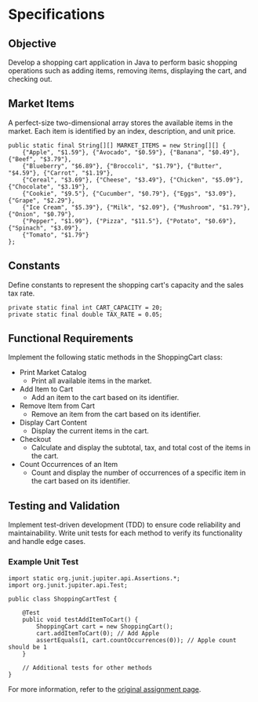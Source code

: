 # Specifications
## Objective
Develop a shopping cart application in Java to perform basic shopping operations such as adding items, removing items, displaying the cart, and checking out.

## Market Items
A perfect-size two-dimensional array stores the available items in the market. Each item is identified by an index, description, and unit price.

```{java}
public static final String[][] MARKET_ITEMS = new String[][] {
    {"Apple", "$1.59"}, {"Avocado", "$0.59"}, {"Banana", "$0.49"}, {"Beef", "$3.79"},
    {"Blueberry", "$6.89"}, {"Broccoli", "$1.79"}, {"Butter", "$4.59"}, {"Carrot", "$1.19"},
    {"Cereal", "$3.69"}, {"Cheese", "$3.49"}, {"Chicken", "$5.09"}, {"Chocolate", "$3.19"},
    {"Cookie", "$9.5"}, {"Cucumber", "$0.79"}, {"Eggs", "$3.09"}, {"Grape", "$2.29"},
    {"Ice Cream", "$5.39"}, {"Milk", "$2.09"}, {"Mushroom", "$1.79"}, {"Onion", "$0.79"},
    {"Pepper", "$1.99"}, {"Pizza", "$11.5"}, {"Potato", "$0.69"}, {"Spinach", "$3.09"},
    {"Tomato", "$1.79"}
};
```

## Constants
Define constants to represent the shopping cart's capacity and the sales tax rate.
```{java}
private static final int CART_CAPACITY = 20;
private static final double TAX_RATE = 0.05;
```

## Functional Requirements
Implement the following static methods in the ShoppingCart class:
- Print Market Catalog
    - Print all available items in the market.
- Add Item to Cart
    - Add an item to the cart based on its identifier.
- Remove Item from Cart
    - Remove an item from the cart based on its identifier.
- Display Cart Content
    - Display the current items in the cart.
- Checkout
    - Calculate and display the subtotal, tax, and total cost of the items in the cart.
- Count Occurrences of an Item
    - Count and display the number of occurrences of a specific item in the cart based on its identifier.

## Testing and Validation
Implement test-driven development (TDD) to ensure code reliability and maintainability. Write unit tests for each method to verify its functionality and handle edge cases.

### Example Unit Test
```{java}
import static org.junit.jupiter.api.Assertions.*;
import org.junit.jupiter.api.Test;

public class ShoppingCartTest {

    @Test
    public void testAddItemToCart() {
        ShoppingCart cart = new ShoppingCart();
        cart.addItemToCart(0); // Add Apple
        assertEquals(1, cart.countOccurrences(0)); // Apple count should be 1
    }

    // Additional tests for other methods
}
```

For more information, refer to the [original assignment page](https://web.archive.org/web/20190128221701/http://cs300-www.cs.wisc.edu/wp/2019/01/19/p01-shopping-cart/).



